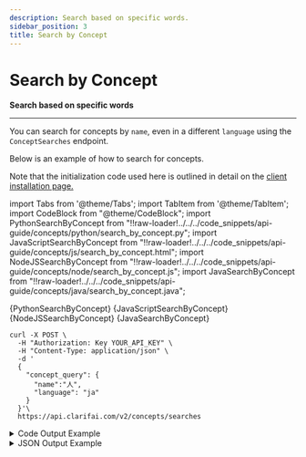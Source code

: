 ```yaml
---
description: Search based on specific words.
sidebar_position: 3
title: Search by Concept
---
```


# Search by Concept

**Search based on specific words**
<hr />

You can search for concepts by `name`, even in a different `language` using the `ConceptSearches` endpoint.

Below is an example of how to search for concepts.

Note that the initialization code used here is outlined in detail on the [client installation page.](https://docs.clarifai.com/api-guide/api-overview/api-clients/#client-installation-instructions)


import Tabs from '@theme/Tabs';
import TabItem from '@theme/TabItem';
import CodeBlock from "@theme/CodeBlock";
import PythonSearchByConcept from "!!raw-loader!../../../code_snippets/api-guide/concepts/python/search_by_concept.py";
import JavaScriptSearchByConcept from "!!raw-loader!../../../code_snippets/api-guide/concepts/js/search_by_concept.html";
import NodeJSSearchByConcept from "!!raw-loader!../../../code_snippets/api-guide/concepts/node/search_by_concept.js";
import JavaSearchByConcept from "!!raw-loader!../../../code_snippets/api-guide/concepts/java/search_by_concept.java";

<Tabs>

<TabItem value="python" label="Python">
    <CodeBlock className="language-python">{PythonSearchByConcept}</CodeBlock>
</TabItem>

<TabItem value="js_rest" label="JavaScript (REST)">
    <CodeBlock className="language-javascript">{JavaScriptSearchByConcept}</CodeBlock>
</TabItem>

<TabItem value="nodejs" label="NodeJS">
    <CodeBlock className="language-javascript">{NodeJSSearchByConcept}</CodeBlock>
</TabItem>

<TabItem value="java" label="Java">
    <CodeBlock className="language-java">{JavaSearchByConcept}</CodeBlock>
</TabItem>

<TabItem value="curl" label="cURL">

```text
curl -X POST \
  -H "Authorization: Key YOUR_API_KEY" \
  -H "Content-Type: application/json" \
  -d '
  {
    "concept_query": {
      "name":"人",
      "language": "ja"
    }
  }'\
  https://api.clarifai.com/v2/concepts/searches
```
</TabItem>

</Tabs>

<details>
  <summary>Code Output Example</summary>

```text
Found concepts:
	人 1.00
	人 1.00
```
</details>

<details>
  <summary>JSON Output Example</summary>

```javascript
status {
  code: SUCCESS
  description: "Ok"
  req_id: "6e24dbc1e4977bd6f4092d0c72169a68"
}
concepts {
  id: "ai_ZKJ48TFz"
  name: "\344\272\272"
  value: 1.0
  created_at {
    seconds: 1458214981
    nanos: 223962000
  }
  language: "ja"
  app_id: "main"
  visibility {
    gettable: PUBLIC
  }
  user_id: "clarifai"
}
concepts {
  id: "ai_l8TKp2h5"
  name: "\344\272\272"
  value: 1.0
  created_at {
    seconds: 1458214981
    nanos: 223962000
  }
  language: "ja"
  app_id: "main"
  visibility {
    gettable: PUBLIC
  }
  user_id: "clarifai"
}

```
</details>

